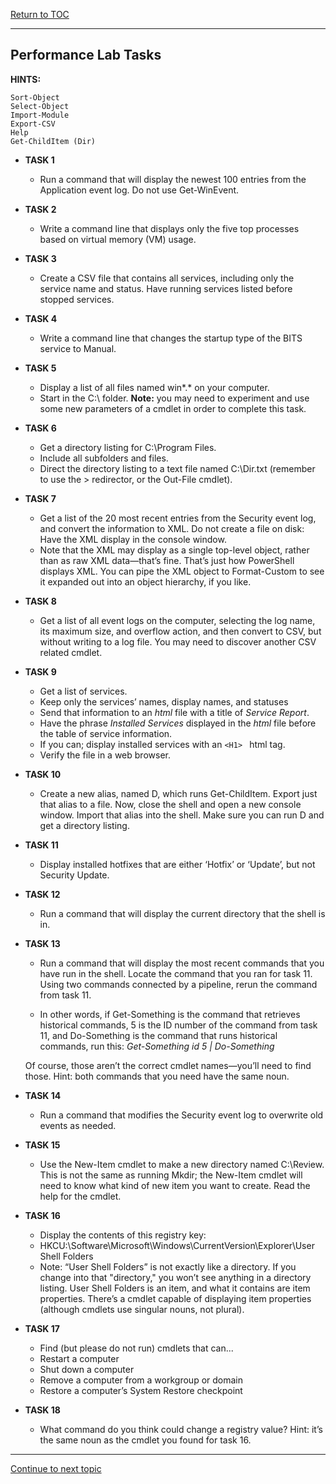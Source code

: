 <a href="https://github.com/CyberTrainingUSAF/Powershell_Training/blob/master/00-Table-of-Contents.md" > Return to TOC </a>

---

## Performance Lab Tasks

**HINTS:**

```
Sort-Object
Select-Object
Import-Module
Export-CSV
Help
Get-ChildItem (Dir)
```

* **TASK 1**

  * Run a command that will display the newest 100 entries from the Application event log. Do not use Get-WinEvent.

* **TASK 2**

  * Write a command line that displays only the five top processes based on virtual memory (VM) usage.

* **TASK 3**

  * Create a CSV file that contains all services, including only the service name and status. Have running services listed before stopped services.

* **TASK 4**

  * Write a command line that changes the startup type of the BITS service to Manual.

* **TASK 5**

  * Display a list of all files named win*.* on your computer. 
  * Start in the C:\ folder. **Note:** you may need to experiment and use some new parameters of a cmdlet in order to complete this task.

* **TASK 6**

  * Get a directory listing for C:\Program Files. 
  * Include all subfolders and files. 
  * Direct the directory listing to a text file named  C:\Dir.txt (remember to use the > redirector, or the Out-File cmdlet).

* **TASK 7**

  * Get a list of the 20 most recent entries from the Security event log, and convert the information to XML. Do not create a file on disk: Have the XML display in the console window.
  * Note that the XML may display as a single top-level object, rather than as raw XML data—that’s fine. That’s just how PowerShell displays XML. You can pipe the XML object to Format-Custom to see it expanded out into an object hierarchy, if you like.

* **TASK 8**

  * Get a list of all event logs on the computer, selecting the log name, its maximum size, and overflow action, and then convert to CSV, but without writing to a log file. You may need to discover another CSV related cmdlet.

* **TASK 9**

  * Get a list of services. 
  * Keep only the services’ names, display names, and statuses
  * Send that information to an *html* file with a title of *Service Report*. 
  * Have the phrase *Installed Services* displayed in the *html* file before the table of service information. 
  * If you can; display installed services with an ```<H1> ``` html tag. 
  * Verify the file in a web browser.

* **TASK 10**

  * Create a new alias, named D, which runs Get-ChildItem. Export just that alias to a file. Now, close the shell and open a new console window. Import that alias into the shell. Make sure you can run D and get a directory listing.

* **TASK 11**

  * Display installed hotfixes that are either ‘Hotfix’ or ‘Update’, but not Security Update.

* **TASK 12**

  * Run a command that will display the current directory that the shell is in.

* **TASK 13**

  * Run a command that will display the most recent commands that you have run in the shell. Locate the command that you ran for task 11. Using two commands connected by a pipeline, rerun the command from task 11.

  * In other words, if Get-Something is the command that retrieves historical commands, 5 is the ID number of the command from task 11, and Do-Something is the command that runs historical commands, run this:
  *Get-Something    id 5 | Do-Something*

  Of course, those aren’t the correct cmdlet names—you’ll need to find those. Hint: both commands that you need have the same noun.

* **TASK 14**

  * Run a command that modifies the Security event log to overwrite old events as needed.

* **TASK 15**

  * Use the New-Item cmdlet to make a new directory named C:\Review. This is not the same as running Mkdir; the New-Item cmdlet will need to know what kind of new item you want to create. Read the help for the cmdlet.

* **TASK 16**

  * Display the contents of this registry key:
  * HKCU:\Software\Microsoft\Windows\CurrentVersion\Explorer\User Shell Folders
  * Note: “User Shell Folders” is not exactly like a directory. If you change into that "directory," you won’t see anything in a directory listing. User Shell Folders is an item, and what it contains are item properties. There’s a cmdlet capable of displaying item properties (although cmdlets use singular nouns, not plural).


* **TASK 17**

  * Find (but please do not run) cmdlets that can...
  * Restart a computer
  * Shut down a computer
  * Remove a computer from a workgroup or domain
  * Restore a computer’s System Restore checkpoint

* **TASK 18**

  * What command do you think could change a registry value? Hint: it’s the same noun as the cmdlet you found for task 16.
  
---

<a href="https://github.com/CyberTrainingUSAF/Powershell_Training/blob/master/05_Files_and_Folders/01_Working_with_Files.md" > Continue to next topic</a>
